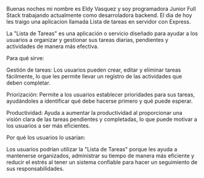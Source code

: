 Buenas noches mi nombre es Eldy Vasquez y soy programadora Junior Full Stack trabajando actualmente como desarroladora backend. El dia de hoy les traigo una aplicacion llamada Lista de tareas en servidor con Express.

La "Lista de Tareas" es una aplicación o servicio diseñado para ayudar a los usuarios a organizar y gestionar sus tareas diarias, pendientes y actividades de manera más efectiva.

Para qué sirve:

Gestión de tareas: Los usuarios pueden crear, editar y eliminar tareas fácilmente, lo que les permite llevar un registro de las actividades que deben completar.

Priorización: Permite a los usuarios establecer prioridades para sus tareas, ayudándoles a identificar qué debe hacerse primero y qué puede esperar.

Productividad: Ayuda a aumentar la productividad al proporcionar una visión clara de las tareas pendientes y completadas, lo que puede motivar a los usuarios a ser más eficientes.

Por qué los usuarios lo usarían:

Los usuarios podrían utilizar la "Lista de Tareas" porque les ayuda a mantenerse organizados, administrar su tiempo de manera más eficiente y reducir el estrés al tener un sistema confiable para hacer un seguimiento de sus responsabilidades.